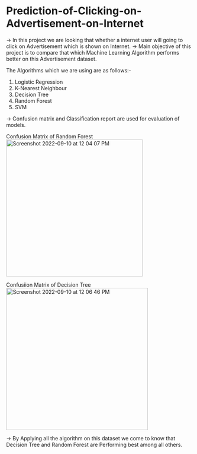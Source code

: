 # Prediction-of-Clicking-on-Advertisement-on-Internet


-> In this project we are looking that whether a internet user will going to click on Advertisement which is shown on Internet.
-> Main objective of this project is to compare that which Machine Learning Algorithm performs better on this Advertisement dataset.

The Algorithms which we are using are as follows:-
1) Logistic Regression
2) K-Nearest Neighbour
3) Decision Tree
4) Random Forest
5) SVM

-> Confusion matrix and Classification report are used for evaluation of models.

Confusion Matrix of Random Forest
<img width="369" alt="Screenshot 2022-09-10 at 12 04 07 PM" src="https://user-images.githubusercontent.com/88283732/189472275-004a240f-1034-4c38-8a44-f4e7b4a39b5e.png">

Confusiion Matrix of Decision Tree
<img width="383" alt="Screenshot 2022-09-10 at 12 06 46 PM" src="https://user-images.githubusercontent.com/88283732/189472349-cadd6841-334d-49e3-a9e0-fa85babc0bee.png">



-> By Applying all the algorithm on this dataset we come to know that Decision Tree and Random Forest are Performing best among all others.
